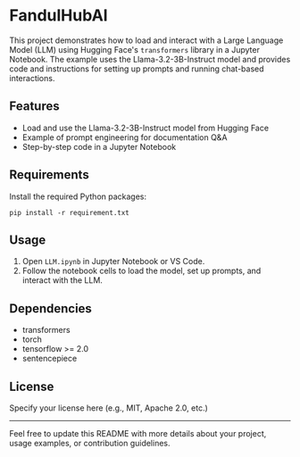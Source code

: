 # FandulHubAI

This project demonstrates how to load and interact with a Large Language Model (LLM) using Hugging Face's `transformers` library in a Jupyter Notebook. The example uses the Llama-3.2-3B-Instruct model and provides code and instructions for setting up prompts and running chat-based interactions.

## Features
- Load and use the Llama-3.2-3B-Instruct model from Hugging Face
- Example of prompt engineering for documentation Q&A
- Step-by-step code in a Jupyter Notebook

## Requirements
Install the required Python packages:

```
pip install -r requirement.txt
```

## Usage
1. Open `LLM.ipynb` in Jupyter Notebook or VS Code.
2. Follow the notebook cells to load the model, set up prompts, and interact with the LLM.

## Dependencies
- transformers
- torch
- tensorflow >= 2.0
- sentencepiece

## License
Specify your license here (e.g., MIT, Apache 2.0, etc.)

---
Feel free to update this README with more details about your project, usage examples, or contribution guidelines.
